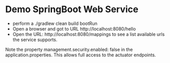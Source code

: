 # Demo SpringBoot Web Service

* perform a ./gradlew clean build bootRun 
* Open a browser and got to URL http://localhost:8080/hello
* Open the URL: http://localhost:8080/mappings to see a list available urls the service supports.

Note the property management.security.enabled: false in the application.properties.  This allows full access to the actuator endpoints.

